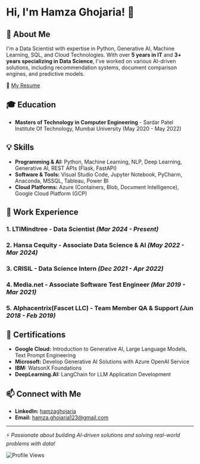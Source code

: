 # Hi, I'm Hamza Ghojaria! 👋

## 🚀 About Me
I'm a Data Scientist with expertise in Python, Generative AI, Machine Learning, SQL, and Cloud Technologies. With over **5 years in IT** and **3+ years specializing in Data Science**, I've worked on various AI-driven solutions, including recommendation systems, document comparison engines, and predictive models.

📄 [My Resume](https://github.com/hamzahojaria/hamzahojaria/blob/main/Hamza_Ghojaria_Resume.pdf)
## 🎓 Education
- **Masters of Technology in Computer Engineering** - Sardar Patel Institute Of Technology, Mumbai University (May 2020 - May 2022)

## 💡 Skills
- **Programming & AI:** Python, Machine Learning, NLP, Deep Learning, Generative AI, REST APIs (Flask, FastAPI)
- **Software & Tools:** Visual Studio Code, Jupyter Notebook, PyCharm, Anaconda, MSSQL, Tableau, Power BI
- **Cloud Platforms:** Azure (Containers, Blob, Document Intelligence), Google Cloud Platform (GCP)

## 💼 Work Experience
### **1. LTIMindtree - Data Scientist** *(Mar 2024 - Present)*

### **2. Hansa Cequity - Associate Data Science & AI** *(May 2022 - Mar 2024)*

### **3. CRISIL - Data Science Intern** *(Dec 2021 - Apr 2022)*

### **4. Media.net - Associate Software Test Engineer** *(Mar 2019 - Mar 2021)*

### **5. Alphacentrix(Fascet LLC) - Team Member QA & Support** *(Jun 2018 - Feb 2019)*

## 📜 Certifications
- **Google Cloud:** Introduction to Generative AI, Large Language Models, Text Prompt Engineering
- **Microsoft:** Develop Generative AI Solutions with Azure OpenAI Service
- **IBM:** WatsonX Foundations
- **DeepLearning.AI:** LangChain for LLM Application Development

## 📫 Connect with Me
- **LinkedIn:** [hamzaghojaria](https://linkedin.com/in/hamzaghojaria)
- **Email:** hamza.ghojaria123@gmail.com

---
⚡ *Passionate about building AI-driven solutions and solving real-world problems with data!*

![Profile Views](https://komarev.com/ghpvc/?username=hamzaghojaria&color=blue)



